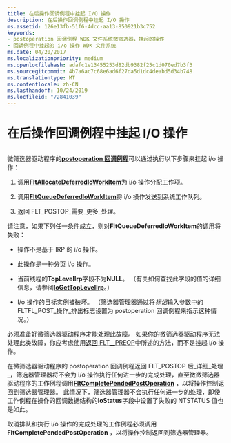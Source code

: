 ```yaml
---
title: 在后操作回调例程中挂起 I/O 操作
description: 在后操作回调例程中挂起 I/O 操作
ms.assetid: 126e13fb-51f6-4dcc-aa13-850921b3c752
keywords:
- postoperation 回调例程 WDK 文件系统微筛选器，挂起的操作
- 回调例程中挂起的 i/o 操作 WDK 文件系统
ms.date: 04/20/2017
ms.localizationpriority: medium
ms.openlocfilehash: adafc1e13455253d82db9382f25c1d070ed7b3f3
ms.sourcegitcommit: 4b7a6ac7c68e6ad6f27da5d1dc4deabd5d34b748
ms.translationtype: MT
ms.contentlocale: zh-CN
ms.lasthandoff: 10/24/2019
ms.locfileid: "72841039"
---
```

# <a name="pending-an-io-operation-in-a-postoperation-callback-routine"></a>在后操作回调例程中挂起 I/O 操作


## <span id="ddk_pending_an_io_operation_in_a_postoperation_callback_routine_if"></span><span id="DDK_PENDING_AN_IO_OPERATION_IN_A_POSTOPERATION_CALLBACK_ROUTINE_IF"></span>


微筛选器驱动程序的[**postoperation 回调例程**](https://docs.microsoft.com/windows-hardware/drivers/ddi/fltkernel/nc-fltkernel-pflt_post_operation_callback)可以通过执行以下步骤来挂起 i/o 操作：

1.  调用[**FltAllocateDeferredIoWorkItem**](https://docs.microsoft.com/windows-hardware/drivers/ddi/fltkernel/nf-fltkernel-fltallocatedeferredioworkitem)为 i/o 操作分配工作项。

2.  调用[**FltQueueDeferredIoWorkItem**](https://docs.microsoft.com/windows-hardware/drivers/ddi/fltkernel/nf-fltkernel-fltqueuedeferredioworkitem)将 i/o 操作发送到系统工作队列。

3.  返回 FLT\_POSTOP\_需要\_更多\_处理。

请注意，如果下列任一条件成立，则对**FltQueueDeferredIoWorkItem**的调用将失败：

-   操作不是基于 IRP 的 i/o 操作。

-   此操作是一种分页 i/o 操作。

-   当前线程的**TopLevelIrp**字段不为**NULL**。 （有关如何查找此字段的值的详细信息，请参阅[**IoGetTopLevelIrp**](https://docs.microsoft.com/windows-hardware/drivers/ddi/ntifs/nf-ntifs-iogettoplevelirp)。）

-   I/o 操作的目标实例被破坏。 （筛选器管理器通过将*标记*输入参数中的 FLTFL\_POST\_操作\_排出标志设置为 postoperation 回调例程来指示这种情况。）

必须准备好微筛选器驱动程序才能处理此故障。 如果你的微筛选器驱动程序无法处理此类故障，你应考虑使用[返回 FLT\_\_PREOP](returning-flt-preop-synchronize.md)中所述的方法，而不是挂起 i/o 操作。

在微筛选器驱动程序的 postoperation 回调例程返回 FLT\_POSTOP 后\_详细\_处理\_，筛选器管理器将不会为 i/o 操作执行任何进一步的完成处理，直至微微筛选器驱动程序的工作例程调用[**FltCompletePendedPostOperation**](https://docs.microsoft.com/windows-hardware/drivers/ddi/fltkernel/nf-fltkernel-fltcompletependedpostoperation) ，以将操作控制返回到筛选器管理器。 此情况下，筛选器管理器不会执行任何进一步的处理，即使工作例程在操作的回调数据结构的**IoStatus**字段中设置了失败的 NTSTATUS 值也是如此。

取消排队和执行 i/o 操作的完成处理的工作例程必须调用**FltCompletePendedPostOperation** ，以将操作控制返回到筛选器管理器。

 

 





